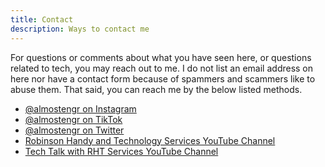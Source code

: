 ```yaml
---
title: Contact
description: Ways to contact me
---
```


For questions or comments about what you have seen here, 
or questions related to tech, you may reach out to me. I do not list an email address on 
here nor have a contact form because of spammers and scammers like to abuse them.
That said, you can reach me by the below listed methods. 

* <a href="https://instagram.com/almostengr" target="_blank">@almostengr on Instagram</a>
* <a href="https://tiktok.com/@almostengr" target="_blank">@almostengr on TikTok</a>
* <a href="https://twitter.com/almostengr" target="_blank">@almostengr on Twitter</a>
* <a href="https://www.youtube.com/c/robinsonhandyandtechnologyservices?sub_confirmation=1" target="_blank">Robinson Handy and Technology Services YouTube Channel</a>
* <a href="https://www.youtube.com/channel/UC4xp-TEEIAL-4XtMVvfRaQw?sub_confirmation=1" target="_blank">Tech Talk with RHT Services YouTube Channel</a>
